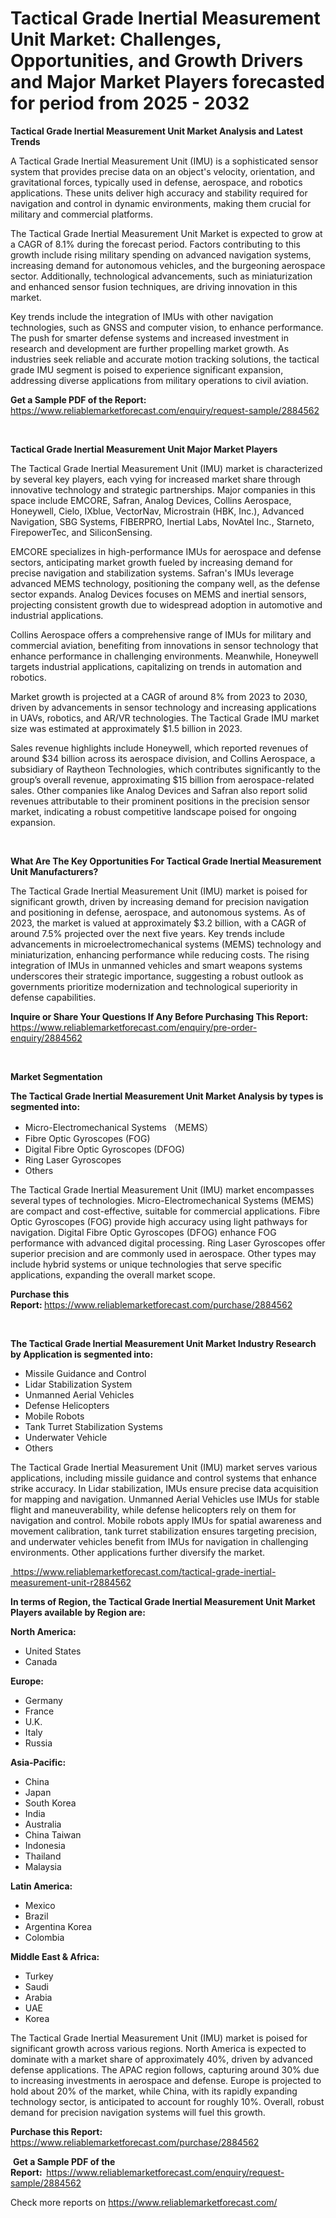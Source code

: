 <p><h1>Tactical Grade Inertial Measurement Unit Market: Challenges, Opportunities, and Growth Drivers and Major Market Players forecasted for period from 2025 - 2032</h1></p><p><strong>Tactical Grade Inertial Measurement Unit Market Analysis and Latest Trends</strong></p>
<p><p>A Tactical Grade Inertial Measurement Unit (IMU) is a sophisticated sensor system that provides precise data on an object's velocity, orientation, and gravitational forces, typically used in defense, aerospace, and robotics applications. These units deliver high accuracy and stability required for navigation and control in dynamic environments, making them crucial for military and commercial platforms.</p><p>The Tactical Grade Inertial Measurement Unit Market is expected to grow at a CAGR of 8.1% during the forecast period. Factors contributing to this growth include rising military spending on advanced navigation systems, increasing demand for autonomous vehicles, and the burgeoning aerospace sector. Additionally, technological advancements, such as miniaturization and enhanced sensor fusion techniques, are driving innovation in this market.</p><p>Key trends include the integration of IMUs with other navigation technologies, such as GNSS and computer vision, to enhance performance. The push for smarter defense systems and increased investment in research and development are further propelling market growth. As industries seek reliable and accurate motion tracking solutions, the tactical grade IMU segment is poised to experience significant expansion, addressing diverse applications from military operations to civil aviation.</p></p>
<p><strong>Get a Sample PDF of the Report:&nbsp;</strong> <a href="https://www.reliablemarketforecast.com/enquiry/request-sample/2884562?utm_campaign=3046&utm_medium=2&utm_source=Github&utm_content=ia&utm_term=13032025&utm_id=tactical-grade-inertial-measurement-unit">https://www.reliablemarketforecast.com/enquiry/request-sample/2884562</a></p>
<p>&nbsp;</p>
<p><strong>Tactical Grade Inertial Measurement Unit Major Market Players</strong></p>
<p><p>The Tactical Grade Inertial Measurement Unit (IMU) market is characterized by several key players, each vying for increased market share through innovative technology and strategic partnerships. Major companies in this space include EMCORE, Safran, Analog Devices, Collins Aerospace, Honeywell, Cielo, IXblue, VectorNav, Microstrain (HBK, Inc.), Advanced Navigation, SBG Systems, FIBERPRO, Inertial Labs, NovAtel Inc., Starneto, FirepowerTec, and SiliconSensing.</p><p>EMCORE specializes in high-performance IMUs for aerospace and defense sectors, anticipating market growth fueled by increasing demand for precise navigation and stabilization systems. Safran's IMUs leverage advanced MEMS technology, positioning the company well, as the defense sector expands. Analog Devices focuses on MEMS and inertial sensors, projecting consistent growth due to widespread adoption in automotive and industrial applications.</p><p>Collins Aerospace offers a comprehensive range of IMUs for military and commercial aviation, benefiting from innovations in sensor technology that enhance performance in challenging environments. Meanwhile, Honeywell targets industrial applications, capitalizing on trends in automation and robotics.</p><p>Market growth is projected at a CAGR of around 8% from 2023 to 2030, driven by advancements in sensor technology and increasing applications in UAVs, robotics, and AR/VR technologies. The Tactical Grade IMU market size was estimated at approximately $1.5 billion in 2023.</p><p>Sales revenue highlights include Honeywell, which reported revenues of around $34 billion across its aerospace division, and Collins Aerospace, a subsidiary of Raytheon Technologies, which contributes significantly to the group’s overall revenue, approximating $15 billion from aerospace-related sales. Other companies like Analog Devices and Safran also report solid revenues attributable to their prominent positions in the precision sensor market, indicating a robust competitive landscape poised for ongoing expansion.</p></p>
<p>&nbsp;</p>
<p><strong>What Are The Key Opportunities For Tactical Grade Inertial Measurement Unit Manufacturers?</strong></p>
<p><p>The Tactical Grade Inertial Measurement Unit (IMU) market is poised for significant growth, driven by increasing demand for precision navigation and positioning in defense, aerospace, and autonomous systems. As of 2023, the market is valued at approximately $3.2 billion, with a CAGR of around 7.5% projected over the next five years. Key trends include advancements in microelectromechanical systems (MEMS) technology and miniaturization, enhancing performance while reducing costs. The rising integration of IMUs in unmanned vehicles and smart weapons systems underscores their strategic importance, suggesting a robust outlook as governments prioritize modernization and technological superiority in defense capabilities.</p></p>
<p><strong>Inquire or Share Your Questions If Any Before Purchasing This Report:</strong> <a href="https://www.reliablemarketforecast.com/enquiry/pre-order-enquiry/2884562?utm_campaign=3046&utm_medium=2&utm_source=Github&utm_content=ia&utm_term=13032025&utm_id=tactical-grade-inertial-measurement-unit">https://www.reliablemarketforecast.com/enquiry/pre-order-enquiry/2884562</a></p>
<p>&nbsp;</p>
<p><strong>Market Segmentation</strong></p>
<p><strong>The Tactical Grade Inertial Measurement Unit Market Analysis by types is segmented into:</strong></p>
<p><ul><li>Micro-Electromechanical Systems （MEMS）</li><li>Fibre Optic Gyroscopes (FOG)</li><li>Digital Fibre Optic Gyroscopes (DFOG)</li><li>Ring Laser Gyroscopes</li><li>Others</li></ul></p>
<p><p>The Tactical Grade Inertial Measurement Unit (IMU) market encompasses several types of technologies. Micro-Electromechanical Systems (MEMS) are compact and cost-effective, suitable for commercial applications. Fibre Optic Gyroscopes (FOG) provide high accuracy using light pathways for navigation. Digital Fibre Optic Gyroscopes (DFOG) enhance FOG performance with advanced digital processing. Ring Laser Gyroscopes offer superior precision and are commonly used in aerospace. Other types may include hybrid systems or unique technologies that serve specific applications, expanding the overall market scope.</p></p>
<p><strong>Purchase this Report:&nbsp;</strong><a href="https://www.reliablemarketforecast.com/purchase/2884562?utm_campaign=3046&utm_medium=2&utm_source=Github&utm_content=ia&utm_term=13032025&utm_id=tactical-grade-inertial-measurement-unit">https://www.reliablemarketforecast.com/purchase/2884562</a></p>
<p>&nbsp;</p>
<p><strong>The Tactical Grade Inertial Measurement Unit Market Industry Research by Application is segmented into:</strong></p>
<p><ul><li>Missile Guidance and Control</li><li>Lidar Stabilization System</li><li>Unmanned Aerial Vehicles</li><li>Defense Helicopters</li><li>Mobile Robots</li><li>Tank Turret Stabilization Systems</li><li>Underwater Vehicle</li><li>Others</li></ul></p>
<p><p>The Tactical Grade Inertial Measurement Unit (IMU) market serves various applications, including missile guidance and control systems that enhance strike accuracy. In Lidar stabilization, IMUs ensure precise data acquisition for mapping and navigation. Unmanned Aerial Vehicles use IMUs for stable flight and maneuverability, while defense helicopters rely on them for navigation and control. Mobile robots apply IMUs for spatial awareness and movement calibration, tank turret stabilization ensures targeting precision, and underwater vehicles benefit from IMUs for navigation in challenging environments. Other applications further diversify the market.</p></p>
<p><a href="https://www.reliablemarketforecast.com/tactical-grade-inertial-measurement-unit-r2884562?utm_campaign=3046&utm_medium=2&utm_source=Github&utm_content=ia&utm_term=13032025&utm_id=tactical-grade-inertial-measurement-unit">&nbsp;https://www.reliablemarketforecast.com/tactical-grade-inertial-measurement-unit-r2884562</a></p>
<p><strong>In terms of Region, the Tactical Grade Inertial Measurement Unit Market Players available by Region are:</strong></p>
<p>
    <p> <strong> North America: </strong>
        <ul>
            <li>United States</li>
            <li>Canada</li>
        </ul>
        </p> 
    <p> <strong> Europe: </strong>
        <ul>
            <li>Germany</li>
            <li>France</li>
            <li>U.K.</li>
            <li>Italy</li>
            <li>Russia</li>
        </ul>
        </p> 
    <p> <strong> Asia-Pacific: </strong>
        <ul>
            <li>China</li>
            <li>Japan</li>
            <li>South Korea</li>
            <li>India</li>
            <li>Australia</li>
            <li>China Taiwan</li>
            <li>Indonesia</li>
            <li>Thailand</li>
            <li>Malaysia</li>
        </ul>
        </p> 
    <p> <strong> Latin America: </strong>
        <ul>
            <li>Mexico</li>
            <li>Brazil</li>
            <li>Argentina Korea</li>
            <li>Colombia</li>
        </ul>
        </p> 
    <p> <strong> Middle East & Africa: </strong>
        <ul>
            <li>Turkey</li>
            <li>Saudi</li>
            <li>Arabia</li>
            <li>UAE</li>
            <li>Korea</li>
        </ul>
    </p>
    </p>
<p><p>The Tactical Grade Inertial Measurement Unit (IMU) market is poised for significant growth across various regions. North America is expected to dominate with a market share of approximately 40%, driven by advanced defense applications. The APAC region follows, capturing around 30% due to increasing investments in aerospace and defense. Europe is projected to hold about 20% of the market, while China, with its rapidly expanding technology sector, is anticipated to account for roughly 10%. Overall, robust demand for precision navigation systems will fuel this growth.</p></p>
<p><strong>Purchase this Report: </strong><a href="https://www.reliablemarketforecast.com/purchase/2884562?utm_campaign=3046&utm_medium=2&utm_source=Github&utm_content=ia&utm_term=13032025&utm_id=tactical-grade-inertial-measurement-unit">https://www.reliablemarketforecast.com/purchase/2884562</a></p>
<p>&nbsp;<strong>Get a Sample PDF of the Report:&nbsp;&nbsp;</strong><a href="https://www.reliablemarketforecast.com/enquiry/request-sample/2884562?utm_campaign=3046&utm_medium=2&utm_source=Github&utm_content=ia&utm_term=13032025&utm_id=tactical-grade-inertial-measurement-unit">https://www.reliablemarketforecast.com/enquiry/request-sample/2884562</a></p>
<p><strong></strong></p>
<p>Check more reports on <a href="https://www.reliablemarketforecast.com/?utm_campaign=3046&utm_medium=2&utm_source=Github&utm_content=ia&utm_term=13032025&utm_id=tactical-grade-inertial-measurement-unit">https://www.reliablemarketforecast.com/</a></p>